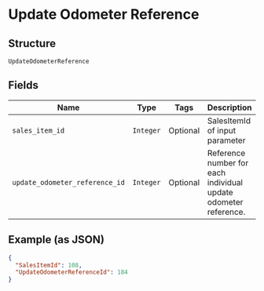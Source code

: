 
# Update Odometer Reference

## Structure

`UpdateOdometerReference`

## Fields

| Name | Type | Tags | Description |
|  --- | --- | --- | --- |
| `sales_item_id` | `Integer` | Optional | SalesItemId of input parameter |
| `update_odometer_reference_id` | `Integer` | Optional | Reference number for each individual update odometer reference. |

## Example (as JSON)

```json
{
  "SalesItemId": 108,
  "UpdateOdometerReferenceId": 184
}
```

